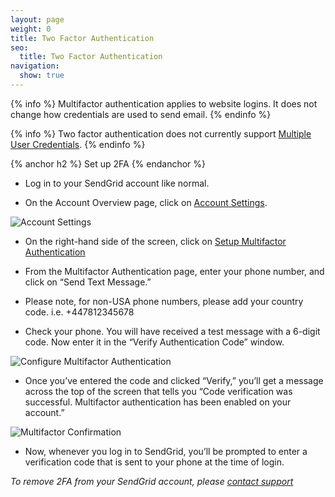 ```yaml
---
layout: page
weight: 0
title: Two Factor Authentication
seo:
  title: Two Factor Authentication
navigation:
  show: true
---
```


{% info %}
Multifactor authentication applies to website logins. It does not change
how credentials are used to send email.
{% endinfo %}

{% info %}
Two factor authentication does not currently support [Multiple User Credentials]({{root_url}}/User_Guide/Account/multiple_credentials.html).
{% endinfo %}

{% anchor h2 %}
Set up 2FA
{% endanchor %}

* Log in to your SendGrid account like normal.

* On the Account Overview page, click on [Account Settings](https://sendgrid.com/user/account).

![Account Settings]({{root_url}}/images/account_settings.png)

* On the right-hand side of the screen, click on [Setup Multifactor Authentication](https://sendgrid.com/multifactor/configure)

* From the Multifactor Authentication page, enter your phone number, and click on “Send Text Message.”

* Please note, for non-USA phone numbers, please add your country code.  i.e.  +447812345678

* Check your phone.  You will have received a test message with a 6-digit code.  Now enter it in the “Verify Authentication Code” window.

![Configure Multifactor Authentication]({{root_url}}/images/configure_multifactor.png)

* Once you’ve entered the code and clicked “Verify,” you’ll get a message across the top of the screen that tells you “Code verification was successful.  Multifactor authentication has been enabled on your account.”

![Multifactor Confirmation]({{root_url}}/images/multifactor_confirmation.png)

* Now, whenever you log in to SendGrid, you’ll be prompted to enter a verification code that is sent to your phone at the time of login.


*To remove 2FA from your SendGrid account, please [contact support](https://support.sendgrid.com)*